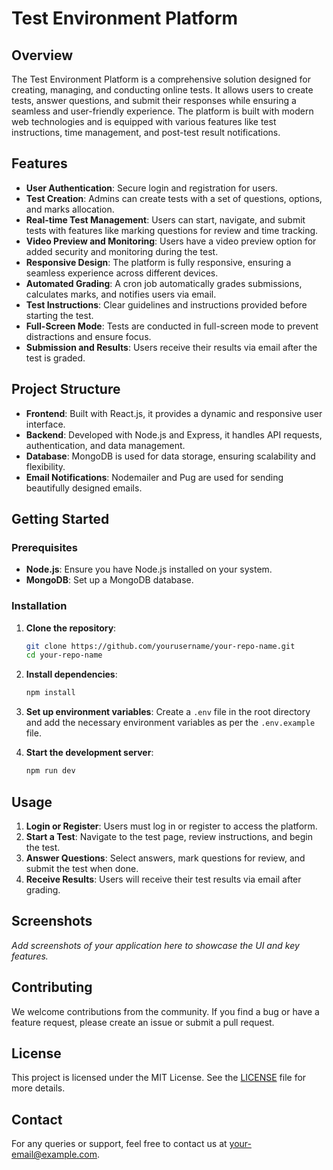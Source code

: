 
# **Test Environment Platform**

## **Overview**

The Test Environment Platform is a comprehensive solution designed for creating, managing, and conducting online tests. It allows users to create tests, answer questions, and submit their responses while ensuring a seamless and user-friendly experience. The platform is built with modern web technologies and is equipped with various features like test instructions, time management, and post-test result notifications.

## **Features**

- **User Authentication**: Secure login and registration for users.
- **Test Creation**: Admins can create tests with a set of questions, options, and marks allocation.
- **Real-time Test Management**: Users can start, navigate, and submit tests with features like marking questions for review and time tracking.
- **Video Preview and Monitoring**: Users have a video preview option for added security and monitoring during the test.
- **Responsive Design**: The platform is fully responsive, ensuring a seamless experience across different devices.
- **Automated Grading**: A cron job automatically grades submissions, calculates marks, and notifies users via email.
- **Test Instructions**: Clear guidelines and instructions provided before starting the test.
- **Full-Screen Mode**: Tests are conducted in full-screen mode to prevent distractions and ensure focus.
- **Submission and Results**: Users receive their results via email after the test is graded.

## **Project Structure**

- **Frontend**: Built with React.js, it provides a dynamic and responsive user interface.
- **Backend**: Developed with Node.js and Express, it handles API requests, authentication, and data management.
- **Database**: MongoDB is used for data storage, ensuring scalability and flexibility.
- **Email Notifications**: Nodemailer and Pug are used for sending beautifully designed emails.

## **Getting Started**

### **Prerequisites**

- **Node.js**: Ensure you have Node.js installed on your system.
- **MongoDB**: Set up a MongoDB database.

### **Installation**

1. **Clone the repository**:
   ```bash
   git clone https://github.com/yourusername/your-repo-name.git
   cd your-repo-name
   ```

2. **Install dependencies**:
   ```bash
   npm install
   ```

3. **Set up environment variables**:
   Create a `.env` file in the root directory and add the necessary environment variables as per the `.env.example` file.

4. **Start the development server**:
   ```bash
   npm run dev
   ```

## **Usage**

1. **Login or Register**: Users must log in or register to access the platform.
2. **Start a Test**: Navigate to the test page, review instructions, and begin the test.
3. **Answer Questions**: Select answers, mark questions for review, and submit the test when done.
4. **Receive Results**: Users will receive their test results via email after grading.

## **Screenshots**

_Add screenshots of your application here to showcase the UI and key features._

## **Contributing**

We welcome contributions from the community. If you find a bug or have a feature request, please create an issue or submit a pull request.

## **License**

This project is licensed under the MIT License. See the [LICENSE](LICENSE) file for more details.

## **Contact**

For any queries or support, feel free to contact us at your-email@example.com.
